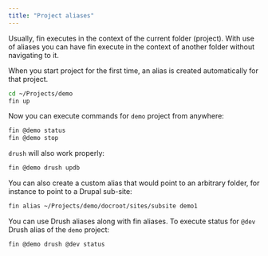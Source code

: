 ```yaml
---
title: "Project aliases"
---
```


Usually, fin executes in the context of the current folder (project). With use of aliases you can have fin execute in 
the context of another folder without navigating to it.

When you start project for the first time, an alias is created automatically for that project.

```bash
cd ~/Projects/demo
fin up
```

Now you can execute commands for `demo` project from anywhere:

```bash
fin @demo status
fin @demo stop
```

`drush` will also work properly:

```bash
fin @demo drush updb
```

You can also create a custom alias that would point to an arbitrary folder, for instance to point to a Drupal sub-site:

```bash
fin alias ~/Projects/demo/docroot/sites/subsite demo1
```

You can use Drush aliases along with fin aliases. To execute status for `@dev` Drush alias of the `demo` project:

```bash
fin @demo drush @dev status
```
